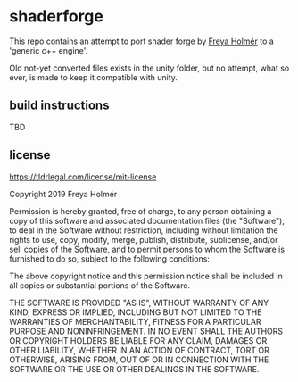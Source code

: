 # shaderforge

This repo contains an attempt to port shader forge by [Freya Holmér](https://twitter.com/FreyaHolmer) to a 'generic c++ engine'.

Old not-yet converted files exists in the unity folder, but no attempt, what so ever, is made to keep it compatible with unity.


## build instructions

TBD


## license

https://tldrlegal.com/license/mit-license

Copyright 2019 Freya Holmér

Permission is hereby granted, free of charge, to any person obtaining a copy of this software and associated documentation files (the "Software"), to deal in the Software without restriction, including without limitation the rights to use, copy, modify, merge, publish, distribute, sublicense, and/or sell copies of the Software, and to permit persons to whom the Software is furnished to do so, subject to the following conditions:

The above copyright notice and this permission notice shall be included in all copies or substantial portions of the Software.

THE SOFTWARE IS PROVIDED "AS IS", WITHOUT WARRANTY OF ANY KIND, EXPRESS OR IMPLIED, INCLUDING BUT NOT LIMITED TO THE WARRANTIES OF MERCHANTABILITY, FITNESS FOR A PARTICULAR PURPOSE AND NONINFRINGEMENT. IN NO EVENT SHALL THE AUTHORS OR COPYRIGHT HOLDERS BE LIABLE FOR ANY CLAIM, DAMAGES OR OTHER LIABILITY, WHETHER IN AN ACTION OF CONTRACT, TORT OR OTHERWISE, ARISING FROM, OUT OF OR IN CONNECTION WITH THE SOFTWARE OR THE USE OR OTHER DEALINGS IN THE SOFTWARE.
